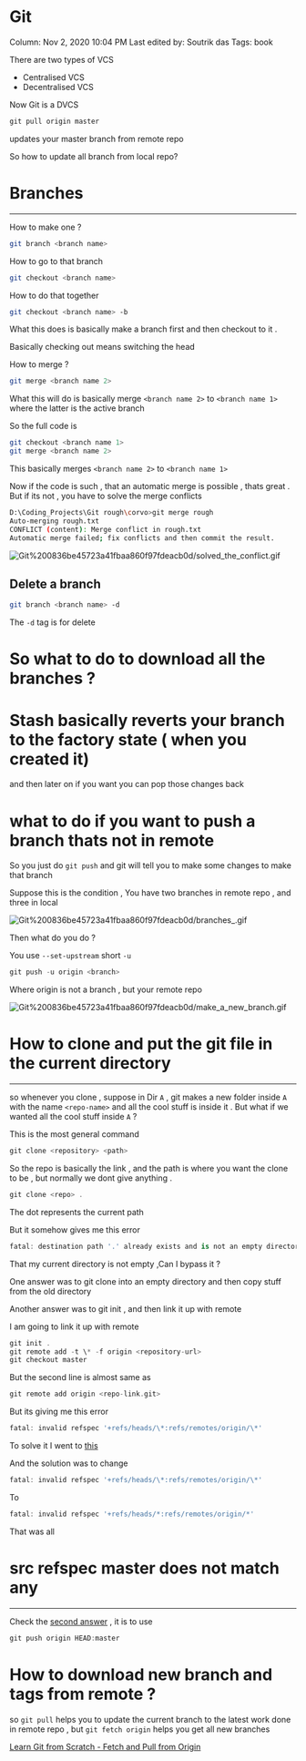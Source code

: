 # Git

Column: Nov 2, 2020 10:04 PM
Last edited by: Soutrik das
Tags: book

There are two types of VCS

- Centralised VCS
- Decentralised VCS

Now Git is a DVCS

```cpp
git pull origin master
```

updates your master branch from remote repo 

So how to update all branch from local repo?

# Branches

---

How to make one ?

```bash
git branch <branch name>
```

How to go to that branch 

```bash
git checkout <branch name>
```

How to do that together 

```bash
git checkout <branch name> -b 
```

What this does is basically make a branch first and then checkout to it .

Basically checking out means switching the head 

How to merge ?

```bash
git merge <branch name 2> 
```

What this will do is basically merge `<branch name 2>` to `<branch name 1>` where the latter is the active branch 

So the full code is 

```bash
git checkout <branch name 1>
git merge <branch name 2>
```

This basically merges `<branch name 2>` to `<branch name 1>` 

Now if the code is such , that an automatic merge is possible , thats great . But if its not , you have to solve the merge conflicts 

```bash
D:\Coding_Projects\Git rough\corvo>git merge rough
Auto-merging rough.txt
CONFLICT (content): Merge conflict in rough.txt
Automatic merge failed; fix conflicts and then commit the result.
```

![Git%200836be45723a41fbaa860f97fdeacb0d/solved_the_conflict.gif](Git%200836be45723a41fbaa860f97fdeacb0d/solved_the_conflict.gif)

## Delete a branch

```bash
git branch <branch name> -d
```

The `-d` tag is for delete 

# So what to do to download all the branches ?

# Stash basically reverts your branch to the factory state ( when you created it)

and then later on if you want you can pop those changes back

# what to do if you want to push a branch thats not in remote

So you just do `git push` and git will tell you to make some changes to make that branch 

Suppose this is the condition , You have two branches in remote repo , and three in local 

![Git%200836be45723a41fbaa860f97fdeacb0d/branches_.gif](Git%200836be45723a41fbaa860f97fdeacb0d/branches_.gif)

Then what do you do ?

You use `--set-upstream` short `-u` 

```dart
git push -u origin <branch>
```

Where origin is not a branch , but your remote repo 

![Git%200836be45723a41fbaa860f97fdeacb0d/make_a_new_branch.gif](Git%200836be45723a41fbaa860f97fdeacb0d/make_a_new_branch.gif)

# How to clone and put the git file in the current directory

---

so whenever you clone , suppose in Dir `A` , git makes a new folder inside `A`  with the name `<repo-name>` and all the cool stuff is inside it . But what if we wanted all the cool stuff inside `A` ?

This is the most general command

```dart
git clone <repository> <path>
```

So the repo is basically the link , and the path is where you want the clone to be , but normally we dont give anything .

```dart
git clone <repo> .
```

The dot represents the current path

But it somehow gives me this error 

```dart
fatal: destination path '.' already exists and is not an empty directory.
```

That my current directory is not empty ,Can I bypass it ?

One answer was to git clone into an empty directory and then copy stuff from the old directory 

Another answer was to git init , and then link it up with remote 

I am going to link it up with remote 

```dart
git init .
git remote add -t \* -f origin <repository-url>
git checkout master
```

But the second line is almost same as 

```dart
git remote add origin <repo-link.git>
```

But its giving me this error 

```dart
fatal: invalid refspec '+refs/heads/\*:refs/remotes/origin/\*'
```

To solve it I went to [this](https://stackoverflow.com/questions/32064360/git-remote-command-returns-fatal-invalid-refspec-refs-heads-refs-remotes-or)

And the solution was to change 

```dart
fatal: invalid refspec '+refs/heads/\*:refs/remotes/origin/\*'
```

To 

```dart
fatal: invalid refspec '+refs/heads/*:refs/remotes/origin/*'
```

That was all 

# src refspec master does not match any

---

Check the [second answer](https://stackoverflow.com/questions/4181861/message-src-refspec-master-does-not-match-any-when-pushing-commits-in-git) , it is to use 

```dart
git push origin HEAD:master
```

# How to download new branch and tags from remote ?

so `git pull` helps you to update the current branch to the latest work done in remote repo , but `git fetch origin` helps you get all new branches 

[Learn Git from Scratch - Fetch and Pull from Origin](https://www.youtube.com/watch?v=q6rYglziOjM)